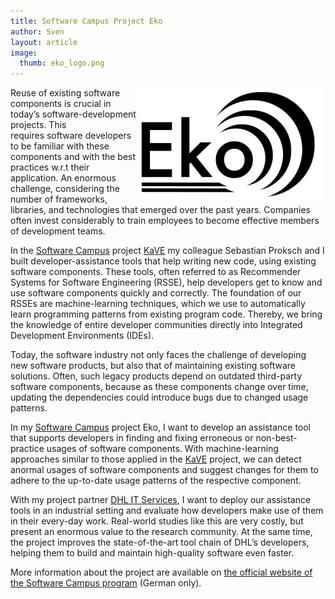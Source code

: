 ```yaml
---
title: Software Campus Project Eko
author: Sven
layout: article
image:
  thumb: eko_logo.png
---
```

<img style="float:right;" src="../images/eko_logo.png" alt="Eko Logo" width="300" height="179" />Reuse of existing software components is crucial in today&#8217;s software-development projects. This requires software developers to be familiar with these components and with the best practices w.r.t their application. An enormous challenge, considering the number of frameworks, libraries, and technologies that emerged over the past years. Companies often invest considerably to train employees to become effective members of development teams.

In the [Software Campus][1] project [KaVE][2] my colleague Sebastian Proksch and I built developer-assistance tools that help writing new code, using existing software components. These tools, often referred to as Recommender Systems for Software Engineering (RSSE), help developers get to know and use software components quickly and correctly. The foundation of our RSSEs are machine-learning techniques, which we use to automatically learn programming patterns from existing program code. Thereby, we bring the knowledge of entire developer communities directly into Integrated Development Environments (IDEs).

Today, the software industry not only faces the challenge of developing new software products, but also that of maintaining existing software solutions. Often, such legacy products depend on outdated third-party software components, because as these components change over time, updating the dependencies could introduce bugs due to changed usage patterns.

In my [Software Campus][1] project Eko, I want to develop an assistance tool that supports developers in finding and fixing erroneous or non-best-practice usages of software components. With machine-learning approaches similar to those applied in the [KaVE][2] project, we can detect anormal usages of software components and suggest changes for them to adhere to the up-to-date usage patterns of the respective component.

With my project partner [DHL IT Services][3], I want to deploy our assistance tools in an industrial setting and evaluate how developers make use of them in their every-day work. Real-world studies like this are very costly, but present an enormous value to the research community. At the same time, the project improves the state-of-the-art tool chain of DHL&#8217;s developers, helping them to build and maintain high-quality software even faster.

More information about the project are available on <a href="http://www.softwarecampus.de/aktuelles/forschungsprojekte/projekt/eko-intelligente-entwicklungswerkzeuge-zur-korrekten-wiederverwendung-bestehender-softwarekomponenten/" target="_blank">the official website of the Software Campus program</a> (German only).

 [1]: http://www.softwarecampus.de/
 [2]: http://kave.cc
 [3]: http://www.dpdhl.com/en/about_us/corporate_divisions/it_services.html